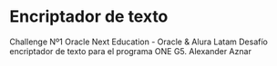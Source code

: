 # Encriptador de texto
Challenge Nº1 Oracle Next Education - Oracle & Alura Latam
Desafío encriptador de texto para el programa ONE G5.
Alexander Aznar
